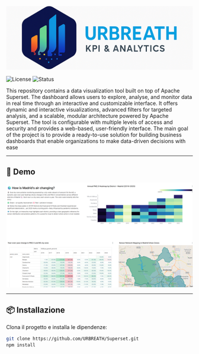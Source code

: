 ![Logo](./assets/superset-repo-logo.png)

![License](https://img.shields.io/badge/license-MIT-green)
![Status](https://img.shields.io/badge/status-active-success)

This repository contains a data visualization tool built on top of Apache Superset. The dashboard allows users to explore, analyse, and monitor data in real time through an interactive and customizable interface. It offers dynamic and interactive visualizations, advanced filters for targeted analysis, and a scalable, modular architecture powered by Apache Superset. The tool is configurable with multiple levels of access and security and provides a web-based, user-friendly interface. The main goal of the project is to provide a ready-to-use solution for building business dashboards that enable organizations to make data-driven decisions with ease

---

## 🚀 Demo

![Demo Screenshot](./assets/superset-demo.png)  


---

## 📦 Installazione

Clona il progetto e installa le dipendenze:

```bash
git clone https://github.com/URBREATH/Superset.git
npm install
